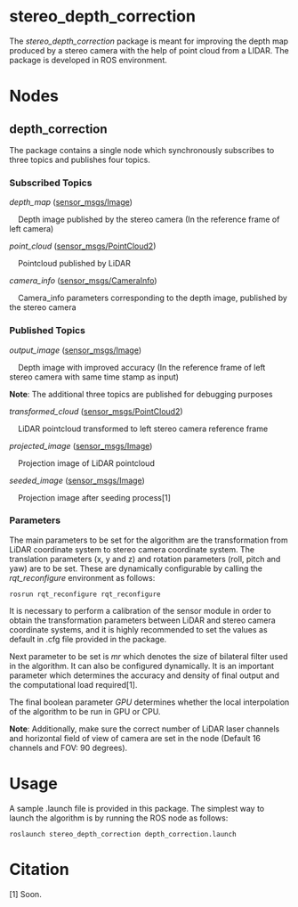 # stereo_depth_correction

The *stereo_depth_correction* package is meant for improving the depth map produced by a stereo camera with the help of point cloud from a LIDAR. The package is developed in ROS environment.

# Nodes #
## depth_correction ##
The package contains a single node which synchronously subscribes to three topics and publishes four topics.
### Subscribed Topics ###
*depth_map* ([sensor_msgs/Image](http://docs.ros.org/api/sensor_msgs/html/msg/Image.html))

&nbsp;&nbsp;&nbsp;&nbsp;Depth image published by the stereo camera (In the reference frame of left camera)

*point_cloud* ([sensor_msgs/PointCloud2](http://docs.ros.org/api/sensor_msgs/html/msg/PointCloud2.html))

&nbsp;&nbsp;&nbsp;&nbsp;Pointcloud published by LiDAR

*camera_info* ([sensor_msgs/CameraInfo](http://docs.ros.org/api/sensor_msgs/html/msg/CameraInfo.html))

&nbsp;&nbsp;&nbsp;&nbsp;Camera_info parameters corresponding to the depth image, published by the stereo camera

### Published Topics ###
*output_image* ([sensor_msgs/Image](http://docs.ros.org/api/sensor_msgs/html/msg/Image.html))

&nbsp;&nbsp;&nbsp;&nbsp;Depth image with improved accuracy (In the reference frame of left stereo camera with same time stamp as input)

**Note**: The additional three topics are published for debugging purposes

*transformed_cloud* ([sensor_msgs/PointCloud2](http://docs.ros.org/api/sensor_msgs/html/msg/PointCloud2.html))

&nbsp;&nbsp;&nbsp;&nbsp;LiDAR pointcloud transformed to left stereo camera reference frame

*projected_image* ([sensor_msgs/Image](http://docs.ros.org/api/sensor_msgs/html/msg/Image.html))

&nbsp;&nbsp;&nbsp;&nbsp;Projection image of LiDAR pointcloud

*seeded_image* ([sensor_msgs/Image](http://docs.ros.org/api/sensor_msgs/html/msg/Image.html))

&nbsp;&nbsp;&nbsp;&nbsp;Projection image after seeding process\[1\]

### Parameters ###
The main parameters to be set for the algorithm are the transformation from LiDAR coordinate system to stereo camera coordinate system. The translation parameters (x, y and z) and rotation parameters (roll, pitch and yaw) are to be set. These are dynamically configurable by calling the *rqt_reconfigure* environment as follows:

```rosrun rqt_reconfigure rqt_reconfigure```

It is necessary to perform a calibration of the sensor module in order to obtain the transformation parameters between LiDAR and stereo camera coordinate systems, and it is highly recommended to set the values as default in .cfg file provided in the package.

Next parameter to be set is *mr* which denotes the size of bilateral filter used in the algorithm. It can also be configured dynamically. It is an important parameter which determines the accuracy and density of final output and the computational load required\[1\].

The final boolean parameter *GPU* determines whether the local interpolation of the algorithm to be run in GPU or CPU.

**Note**: Additionally, make sure the correct number of LiDAR laser channels and horizontal field of view of camera are set in the node (Default 16 channels and FOV: 90 degrees).

# Usage #
A sample .launch file is provided in this package. The simplest way to launch the algorithm is by running the ROS node as follows:

```roslaunch stereo_depth_correction depth_correction.launch```


# Citation #
\[1\] Soon.
